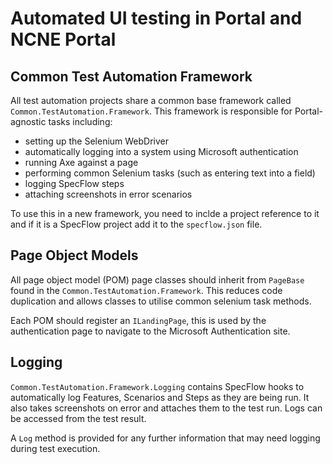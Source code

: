# Automated UI testing in Portal and NCNE Portal

## Common Test Automation Framework

All test automation projects share a common base framework called `Common.TestAutomation.Framework`. This framework is responsible for Portal-agnostic tasks including:

* setting up the Selenium WebDriver
* automatically logging into a system using Microsoft authentication
* running Axe against a page
* performing common Selenium tasks (such as entering text into a field)
* logging SpecFlow steps
* attaching screenshots in error scenarios

To use this in a new framework, you need to inclde a project reference to it and if it is a SpecFlow project add it to the `specflow.json` file.

## Page Object Models

All page object model (POM) page classes should inherit from `PageBase` found in the `Common.TestAutomation.Framework`. This reduces code duplication and allows classes to utilise common selenium task methods.

Each POM should register an `ILandingPage`, this is used by the authentication page to navigate to the Microsoft Authentication site.

## Logging

`Common.TestAutomation.Framework.Logging` contains SpecFlow hooks to automatically log Features, Scenarios and Steps as they are being run. It also takes screenshots on error and attaches them to the test run. Logs can be accessed from the test result.

A `Log` method is provided for any further information that may need logging during test execution.